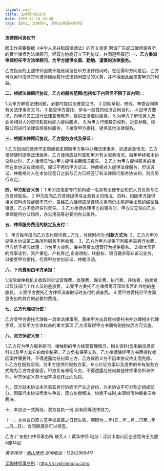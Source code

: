 ```yaml
---
layout: post
title: 法律顾问协议书
date: 2009-12-10 16:48
tags: [协议, 法律顾问, 深圳法律顾问律师]
---
```

<strong>法律顾问协议书</strong>

因工作需要根据《中华人民共和国律师法》的有关规定,聘请广东蛇口律师事务所的黄华律师为法律顾问，经双方协商订立下列协议，共同遵照履行:
<strong>
一、乙方委派律师担任甲方法律顾问，为甲方提供全面、勤勉、谨慎的法律服务。</strong>

乙方指派的上述律师因故不能继续担任甲方法律顾问时，在征得甲方同意后，乙方可以另行指派其他律师继续履行法律顾问应尽的义务，并不得因此而损害甲方的利益。

<strong>二、根据法律顾问协议，乙方的服务范围(包括如下内容但不限于该内容)：</strong>

1.为甲方解答法律问题，必要时提供法律意见书。
2.协助草拟、修改、审查合同等有关法律事务文书。
3.接受甲方委托、参与一般性的经济合同谈判。
4.应甲方要求，向甲方员工进行法律宣传教育，提供法律培训服务。
5.为甲方了解债务人及业务相对人的资信和履约能力提供服务。
6.为甲方行使股东权利，对其参股、控股公司进行法律监控提供服务。
7.接受甲方委托，提供其他法律服务。

<strong>三、根据法律顾问协议，乙方服务方式及保证：</strong>

1.乙方指派的律师不定期或者定期到甲方集中办理法律事务，如遇紧急情况，乙方律师随时提供法律服务。乙方律师应及时告知甲方有关服务情况，每年年终和本协议终止时，乙方律师应当向甲方提供书面情况报告。
2.乙方为甲方提供服务的律师在本协议有效期间，保证不再给甲方诉讼、仲裁相对人提供法律服务。但该诉讼、仲裁相对人在本协议签订之前与乙方已经签订有法律顾问服务协议的，则应另行议定。

<strong>四、甲方配合义务：
</strong>
1.甲方应指定专门机构或一名具有法律专业知识人员负责与乙方律师联系。
2.甲方应向乙方律师提供与业务有关的情况、资料，如因甲方提供相关资料虚假或者不充分，虽经乙方律师应尽谨慎义务而仍未能避免出现的结论性错误，乙方不承担任何责任。
3.乙方律师办理甲方的事务时，甲方应无偿向乙方律师提供办公场所，办公用品等必要的办公条件。

<strong>五、律师服务费用的核定及支付：</strong>

1、甲方每年度向乙方支付顾问费__万元，付款时间为:__付款方式为:__
2、乙方为甲方提供本协议第二条所列服务不再收费。
3、乙方为甲方提供下列服务需另行收费，但应给予相应优惠：
1)为甲方收购、兼并等资本运营行为提供服务。
2)重大项目的商事谈判、资产重组、产权界定,企业改制、转股权、项目融资等非诉讼业务。
3)接受甲方委托，代理甲方参加诉讼、仲裁活动。

<strong>六、下列费用由甲方承担：</strong>

1.法院或仲裁机关收取的诉讼受理费、处理费、保全费、执行费、评估费、拍卖费以及该部门工作人员的差旅费。
2.受甲方委托乙方律师离开深圳市区赴外地的差旅费。
3.受甲方委托乙方律师调查取证时支付的调查费。
4.受甲方委托经甲方同意支出的其它的必要的费用。

<strong>七、乙方代理权行使：</strong>

乙方受甲方委托代理每一具体法律事项，需由甲方出具授权委托书并办理相关代理手续，涉及甲方实体权益的重大事项,乙方须取得甲方书面特别授权后方可实施。

<strong>八、双方保密义务：</strong>

1.乙方在为甲方服务期间，接触到的甲方经营管理情况，相关资料(含电脑信息资料)以及甲方其它的商业秘密，乙方负有保密义务。乙方律师除经甲方书面授权或因案件需要外，不得透露给任何第三方，乙方保密义务不因本协议终止而免除。
2.乙方在服务期间，为甲方提供的服务方案，专业论证方案以及提供的专有服务方式均为乙方商业秘密，甲方负有保密义务，不得透露给任何其他律师事务所和律师。甲方保密义务不因本协议终止而免除。

九、双方就本协议未尽事宜另行协商所产生之合约，为本协议不可分割之组成部分，因履行本协议而发生争议，双方协商解决。协商不成时,由深圳市仲裁委员会裁决。

十、本协议一式两份。双方各执一份,具有同等法律效力。

十一、本协议自双方签字或盖章之日起生效，期限为:__年(自__年__月__日至__年__月__日)，合同期满后可以续签。

乙方:广东蛇口律师事务所
联系人：黄华律师
地址：深圳市南山区创业路海王大厦A座14层

<em>黄华律师：</em><a title="南山律师" href="http://h.lvshiminglu.com/" target="_self"><em>南山律师
</em></a><em>咨询电话：13242966417</em>

<a href="http://h.lvshiminglu.com/">深圳律师事务所</a>：<a href="http://h.lvshiminglu.com/">http://h.lvshiminglu.com/</a>

